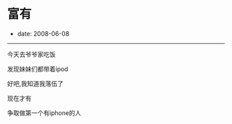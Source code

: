 # 富有

- date: 2008-06-08

--------------------------


今天去爷爷家吃饭

发现妹妹们都带着ipod

好吧,我知道我落伍了

现在才有

争取做第一个有iphone的人
